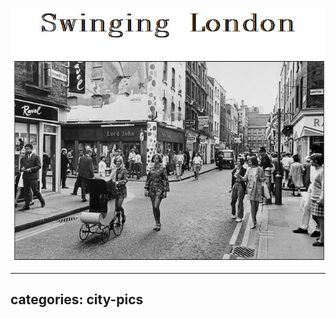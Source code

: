 ![londonswing](https://raw.githubusercontent.com/muneer78/muneer78.github.io/master/images/London5.jpg)



---
categories: city-pics
---


